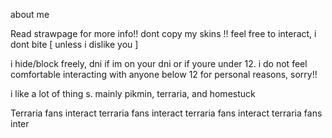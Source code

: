 about me

Read strawpage for more info!! dont copy my skins !! feel free to interact, i dont bite \[ unless i dislike you ]

i hide/block freely, dni if im on your dni or if youre under 12. i do not feel comfortable interacting with anyone below 12 for personal reasons, sorry!!

i like a lot of thing s. mainly pikmin, terraria, and homestuck
 
Terraria fans interact terraria fans interact terraria fans interact terraria fans inter
<!---
Plutopawzz/Plutopawzz is a ✨ special ✨ repository because its `README.md` (this file) appears on your GitHub profile.
You can click the Preview link to take a look at your changes.
--->
